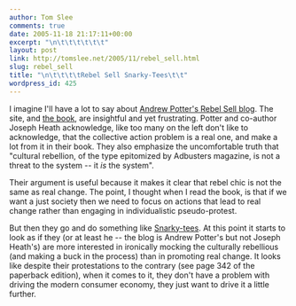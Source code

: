 ```yaml
---
author: Tom Slee
comments: true
date: 2005-11-18 21:17:11+00:00
excerpt: "\n\t\t\t\t\t\t"
layout: post
link: http://tomslee.net/2005/11/rebel_sell.html
slug: rebel_sell
title: "\n\t\t\t\tRebel Sell Snarky-Tees\t\t"
wordpress_id: 425
---
```



				

I imagine I'll have a lot to say about [Andrew Potter's Rebel Sell blog](http://www.rebelsell.com/blog). The site, and [the book](http://www.rebelsell.com/), are insightful and yet frustrating. Potter and co-author Joseph Heath acknowledge, like too many on the left don't like to acknowledge, that the collective action problem is a real one, and make a lot from it in their book. They also emphasize the uncomfortable truth that "cultural rebellion, of the type epitomized by Adbusters magazine, is not a threat to the system -- it _is_ the system". 




Their argument is useful because it makes it clear that rebel chic is not the same as real change. The point, I thought when I read the book, is that if we want a just society then we need to focus on actions that lead to real change rather than engaging in individualistic pseudo-protest.




But then they go and do something like [Snarky-tees](http://www.cafepress.com/rebelsell). At this point it starts to look as if they (or at least he -- the blog is Andrew Potter's but not Joseph Heath's) are more interested in ironically mocking the culturally rebellious (and making a buck in the process) than in promoting real change. It looks like despite their protestations to the contrary (see page 342 of the paperback edition), when it comes to it, they don't have a problem with driving the modern consumer economy, they just want to drive it a little further. 


		
